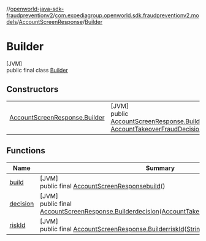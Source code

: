 //[openworld-java-sdk-fraudpreventionv2](../../../../index.md)/[com.expediagroup.openworld.sdk.fraudpreventionv2.models](../../index.md)/[AccountScreenResponse](../index.md)/[Builder](index.md)

# Builder

[JVM]\
public final class [Builder](index.md)

## Constructors

| | |
|---|---|
| [AccountScreenResponse.Builder](-account-screen-response.-builder.md) | [JVM]<br>public [AccountScreenResponse.Builder](index.md)[AccountScreenResponse.Builder](-account-screen-response.-builder.md)([String](https://docs.oracle.com/javase/8/docs/api/java/lang/String.html)riskId, [AccountTakeoverFraudDecision](../../-account-takeover-fraud-decision/index.md)decision) |

## Functions

| Name | Summary |
|---|---|
| [build](build.md) | [JVM]<br>public final [AccountScreenResponse](../index.md)[build](build.md)() |
| [decision](decision.md) | [JVM]<br>public final [AccountScreenResponse.Builder](index.md)[decision](decision.md)([AccountTakeoverFraudDecision](../../-account-takeover-fraud-decision/index.md)decision) |
| [riskId](risk-id.md) | [JVM]<br>public final [AccountScreenResponse.Builder](index.md)[riskId](risk-id.md)([String](https://docs.oracle.com/javase/8/docs/api/java/lang/String.html)riskId) |
